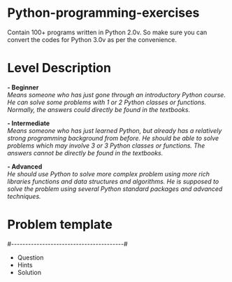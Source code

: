 # Python-programming-exercises 
Contain 100+ programs written in Python 2.0v. So make sure you can convert the codes for Python 3.0v as per the convenience.

# Level	Description

**- Beginner**<br> 
_Means someone who has just gone through an introductory Python course. He can solve some problems with 1 or 2 Python classes or functions. Normally, the answers could directly be found in the textbooks._<br>
	
**- Intermediate**<br> 
_Means someone who has just learned Python, but already has a relatively strong programming background from before. He should be able to solve problems which may involve 3 or 3 Python classes or functions. The answers cannot be directly be found in the textbooks._<br>

**- Advanced**<br> 
_He should use Python to solve more complex problem using more rich libraries functions and data structures and algorithms. He is supposed to solve the problem using several Python standard packages and advanced techniques._

# Problem template
#----------------------------------------#<br>
- Question<br>
- Hints<br>
- Solution<br>


